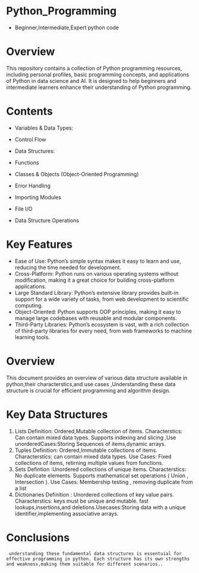# Python_Programming
-  Beginner,Intermediate,Expert python code
# Overview
This repository contains a collection of Python programming resources, including personal profiles, basic programming concepts, and applications of Python in data science and AI. It is designed to help beginners and intermediate learners enhance their understanding of Python programming.

# Contents
- Variables & Data Types:

-  Control Flow
  
- Data Structures:

- Functions

- Classes & Objects (Object-Oriented Programming)

- Error Handling

- Importing Modules

- File I/O

- Data Structure Operations

# Key Features
- Ease of Use: Python’s simple syntax makes it easy to learn and use, reducing the time needed for development.
- Cross-Platform: Python runs on various operating systems without modification, making it a great choice for building cross-platform applications.
- Large Standard Library: Python’s extensive library provides built-in support for a wide variety of tasks, from web development to scientific computing.
- Object-Oriented: Python supports OOP principles, making it easy to manage large codebases with reusable and modular components.
- Third-Party Libraries: Python’s ecosystem is vast, with a rich collection of third-party libraries for every need, from web frameworks to machine learning tools.

 # Overview
  This document provides an overview of various data structure available in python,their characterstics,and use cases ,Understanding these data structure is crucial for efficient programming and algorithm design.

 # Key Data Structures
  1. Lists Definition: Ordered,Mutable collection of items. Characterstics: Can contain mixed data types. Supports indexing and slicing ,Use unorderedCases:Storing Sequences of items,dynamic arrays.
  2. Tuples Definition: Ordered,Immutable collections of items. Characterstics: can contain mixed data types. Use Cases: Fixed collections of items, retirning multiple values from functions.
  3. Sets Defintion :Unordered collections of unique items. Characterstics: No duplicate elements. Supports mathematical set operations ( Union , Intersection ). Use Cases: Membership testing , removing duplicate from a list
  4. Dictionaries Definition : Unordered collections of key value pairs. Characterstics: keys must be unique and mutable. fast lookups,insertions,and deletions.Usecases:Storing data with a unique identifier,implementing associative arrays.
# Conclusions
     understanding these fundamental data structures is essentuial for effective programming in python. Each structure has its own strengths and weakness,making them suitable for different scenarios..

  
